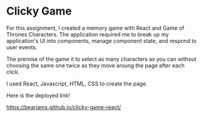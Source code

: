 # Clicky Game

For this assignment, I created a memory game with React and Game of Thrones Characters. The application required me to break up my application's UI into components, manage component state, and respond to user events.

The premise of the game it to select as many characters as you can without choosing the same one twice as they move aroung the page after each click.

I used React, Javascript, HTML, CSS to create the page.

Here is the deployed link!

https://bearjams.github.io/clicky-game-react/
